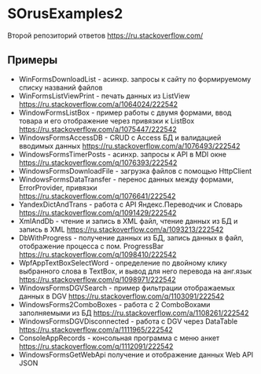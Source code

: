 # SOrusExamples2
Второй репозиторий ответов https://ru.stackoverflow.com/

## Примеры
- WinFormsDownloadList - асинхр. запросы к сайту по формируемому списку названий файлов
- WinFormsListViewPrint - печать данных из ListView https://ru.stackoverflow.com/a/1064024/222542
- WindowFormsListBox - пример работы с двумя формами, ввод товара и его отображение через привязки к ListBox https://ru.stackoverflow.com/a/1075447/222542
- WindowsFormsAccessDB - CRUD с Access БД и валидацией вводимых данных https://ru.stackoverflow.com/a/1076493/222542
- WindowsFormsTimerPosts - асинхр. запросы к API в MDI окне https://ru.stackoverflow.com/q/1076393/222542
- WindowsFormsDownloadFile - загрузка файлов с помощью HttpClient
- WindowsFormsDataTransfer - перенос данных между формами, ErrorProvider, привязки https://ru.stackoverflow.com/q/1076641/222542
- YandexDictAndTrans - работа с API Яндекс.Переводчик и Словарь https://ru.stackoverflow.com/q/1091429/222542
- XmlAndDb - чтение и запись в XML файл, чтение данных из БД и запись в XML https://ru.stackoverflow.com/a/1093213/222542
- DbWithProgress - получение данных из БД, запись данных в файл, отображение процесса с пом. ProgressBar https://ru.stackoverflow.com/q/1098410/222542
- WpfAppTextBoxSelectWord - определение по двойному клику выбранного слова в TextBox, и вывод для него перевода на анг.язык https://ru.stackoverflow.com/q/1098971/222542
- WindowsFormsDGVSearch - пример фильтрации отображаемых данных в DGV https://ru.stackoverflow.com/q/1103091/222542
- WindowsForms2ComboBoxes - работа с 2 ComboBoxами заполняемыми из БД https://ru.stackoverflow.com/a/1108261/222542
- WindowsFormsDGVDisconnected - работа с DGV через DataTable https://ru.stackoverflow.com/a/1111965/222542
- ConsoleAppRecords - консольная программа с меню анкет https://ru.stackoverflow.com/q/1112091/222542
- WindowsFormsGetWebApi получение и отображение данных Web API JSON
